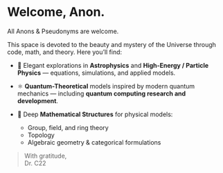 
 # Welcome, Anon.

All Anons & Pseudonyms are welcome.

This space is devoted to the beauty and mystery of the Universe through code, math, and theory. Here you’ll find:

- 🌌 Elegant explorations in **Astrophysics** and **High-Energy / Particle Physics** — equations, simulations, and applied models. 

- ⚛️ **Quantum-Theoretical** models inspired by modern quantum mechanics — including **quantum computing research and development**. 

- 📐 Deep **Mathematical Structures** for physical models:
  - Group, field, and ring theory
  - Topology
  - Algebraic geometry & categorical formulations

> With gratitude,  
> Dr. C22

<!---
cherenkova22/cherenkova22 is a ✨ special ✨ repository because its `README.md` (this file) appears on your GitHub profile.
You can click the Preview link to take a look at your changes.
--->
